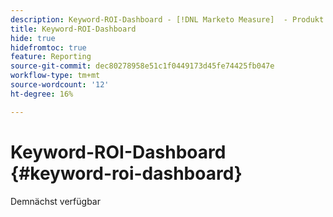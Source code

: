 ```yaml
---
description: Keyword-ROI-Dashboard - [!DNL Marketo Measure]  - Produkt
title: Keyword-ROI-Dashboard
hide: true
hidefromtoc: true
feature: Reporting
source-git-commit: dec80278958e51c1f0449173d45fe74425fb047e
workflow-type: tm+mt
source-wordcount: '12'
ht-degree: 16%

---
```


# Keyword-ROI-Dashboard {#keyword-roi-dashboard}

Demnächst verfügbar
